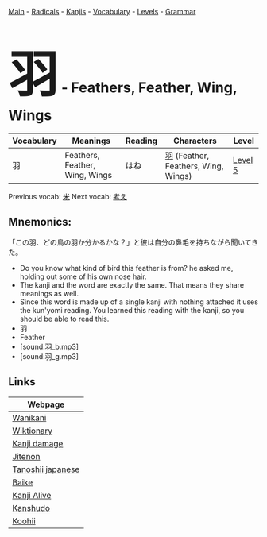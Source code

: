 <style> bigfont {font-size: 100px}</style>
[Main](../README.md) -
[Radicals](../radicals.md) -
[Kanjis](../kanjis.md) -
[Vocabulary](../vocabulary.md) -
[Levels](../levels.md) -
[Grammar](../grammar.md)
# <bigfont> 羽</bigfont> - Feathers, Feather, Wing, Wings 

| Vocabulary | Meanings | Reading | Characters | Level |
| --- | --- | --- | --- | --- |
| 羽 | Feathers, Feather, Wing, Wings | はね |  [羽](../kanjis/羽.md) (Feather, Feathers, Wing, Wings) | [Level 5](../levels/wk_level5.md) |

Previous vocab: [米](米.md) Next vocab: [考え](考え.md) 

## Mnemonics:
「この羽、どの鳥の羽か分かるかな？」と彼は自分の鼻毛を持ちながら聞いてきた。
* Do you know what kind of bird this feather is from? he asked me, holding out some of his own nose hair.
* The kanji and the word are exactly the same. That means they share meanings as well.
* Since this word is made up of a single kanji with nothing attached it uses the kun'yomi reading. You learned this reading with the kanji, so you should be able to read this.
* 羽
* Feather
* [sound:羽_b.mp3]
* [sound:羽_g.mp3]


## Links 

| Webpage |
| --- |
| [Wanikani          ](https://www.wanikani.com/kanji/羽) |
| [Wiktionary        ](https://en.wiktionary.org/wiki/羽) |
| [Kanji damage      ](http://www.kanjidamage.com/kanji/search?utf8=✓&q=羽) |
| [Jitenon           ](https://jitenon.com/kanji/羽) |
| [Tanoshii japanese ](https://www.tanoshiijapanese.com/dictionary/kanji.cfm?k=羽) |
| [Baike             ](https://baike.baidu.com/item/羽) |
| [Kanji Alive       ](https://app.kanjialive.com/羽) |
| [Kanshudo          ](https://www.kanshudo.com/searchmn?q=羽) |
| [Koohii            ](https://kanji.koohii.com/study/kanji/羽) |
